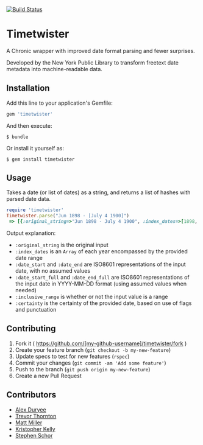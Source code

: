 [![Build Status](https://travis-ci.org/alexduryee/timetwister.svg?branch=master)](https://travis-ci.org/alexduryee/timetwister)

# Timetwister

A Chronic wrapper with improved date format parsing and fewer surprises.

Developed by the New York Public Library to transform freetext date metadata into machine-readable data.

## Installation

Add this line to your application's Gemfile:

```ruby
gem 'timetwister'
```

And then execute:

    $ bundle

Or install it yourself as:

    $ gem install timetwister

## Usage

Takes a date (or list of dates) as a string, and returns a list of hashes with parsed date data.

```ruby
require 'timetwister'
Timetwister.parse("Jun 1898 - [July 4 1900]")
 => [{:original_string=>"Jun 1898 - July 4 1900", :index_dates=>[1898, 1899, 1900], :date_start=>"1898-06-01", :date_end=>"1900-07-04", :date_start_full=>"1898-06-01", :date_end_full=>"1900-07-04", :inclusive_range=>true, :certainty=>"inferred", :test_data=>"330"}]
 ```

Output explanation:

- `:original_string` is the original input
- `:index_dates` is an `Array` of each year encompassed by the provided date range
- `:date_start` and `:date_end` are ISO8601 representations of the input date, with no assumed values
- `:date_start_full` and `:date_end_full` are ISO8601 representations of the input date in YYYY-MM-DD format (using assumed values when needed)
- `:inclusive_range` is whether or not the input value is a range
- `:certainty` is the certainty of the provided date, based on use of flags and punctuation

## Contributing

1. Fork it ( https://github.com/[my-github-username]/timetwister/fork )
2. Create your feature branch (`git checkout -b my-new-feature`)
3. Update specs to test for new features (`rspec`)
4. Commit your changes (`git commit -am 'Add some feature'`)
5. Push to the branch (`git push origin my-new-feature`)
6. Create a new Pull Request

## Contributors

- [Alex Duryee](https://github.com/alexduryee/)
- [Trevor Thornton](https://github.com/trevorthornton/)
- [Matt Miller](https://github.com/thisismattmiller/)
- [Kristopher Kelly](https://github.com/emu47)
- [Stephen Schor](https://github.com/nodanaonlyzuul/)
